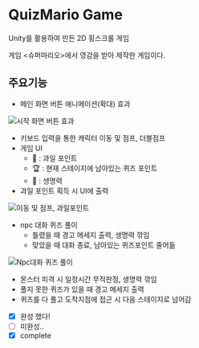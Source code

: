 # QuizMario Game
Unity를 활용하여 만든 2D 횡스크롤 게임

게임 <슈퍼마리오>에서 영감을 받아 제작한 게임이다.

## 주요기능
* 메인 화면 버튼 애니메이션(확대) 효과

![시작 화면 버튼 효과](https://user-images.githubusercontent.com/62532316/110442342-15c1c100-80fe-11eb-9f9f-364217ad5bb3.gif)

* 키보드 입력을 통한 캐릭터 이동 및 점프, 더블점프
* 게임 UI
  - 🍒 : 과일 포인트  
  - 🏆 : 현재 스테이지에 남아있는 퀴즈 포인트
  - 💚 : 생명력
* 과일 포인트 획득 시 UI에 출력

![이동 및 점프, 과일포인트](https://user-images.githubusercontent.com/62532316/110417332-bc936680-80d8-11eb-92b1-0d3cdcc878e9.gif)

* npc 대화 퀴즈 풀이
  - 틀렸을 때 경고 메세지 출력, 생명력 깎임
  - 맞았을 때 대화 종료, 남아있는 퀴즈포인트 줄어듦

![Npc대화 퀴즈 풀이](https://user-images.githubusercontent.com/62532316/110441598-4d7c3900-80fd-11eb-8baf-c52b32b2c6fc.gif)

* 몬스터 피격 시 일정시간 무적판정, 생명력 깎임
* 풀지 못한 퀴즈가 있을 때 경고 메세지 출력
* 퀴즈를 다 풀고 도착지점에 접근 시 다음 스테이지로 넘어감 

- [x] 완성 했다!
- [ ] 미완성..
- [x] complete

